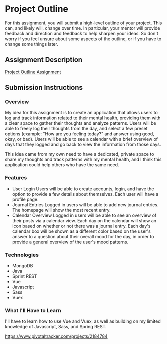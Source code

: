 # Project Outline
For this assignment, you will submit a high-level outline of your project. This can, and likely will, change over time. In particular, your mentor will provide feedback and direction and feedback to help sharpen your ideas. So don't worry if you feel unsure about some aspects of the outline, or if you have to change some things later.

## Assignment Description
[Project Outline Assignment](https://education.launchcode.org/liftoff/assignments/project-outline/)

## Submission Instructions

### Overview
My idea for this assignment is to create an application that allows users to log and track information related to their mental health, providing them with a clear space to gather their thoughts and analyze patterns. Users will be able to freely log their thoughts from the day, and select a few preset options (example: "How are you feeling today?" and answer using good, okay, or bad). Users will be able to see a calendar with a brief overview of days that they logged and go back to view the information from those days.

This idea came from my own need to have a dedicated, private space to share my thoughts and track patterns with my mental health, and I think this application could help others who have the same need.

### Features
- User Login
Users will be able to create accounts, login, and have the option to provide a few details about themselves. Each user will have a profile page.
- Journal Entries
Logged in users will be able to add new journal entries. The homepage will show the most recent entry.
- Calendar Overview
Logged in users will be able to see an overview of their posts via a calendar view. Each day on the calendar will show an icon based on whether or not there was a journal entry. Each day's calendar box will be shown as a different color based on the user's answer to a question about their overall mood for the day, in order to provide a general overview of the user's mood patterns.

### Technologies
- MongoDB
- Java
- Sprint REST
- Vue
- Javascript
- Sass
- Vuex

### What I'll Have to Learn
I'll have to learn how to use Vue and Vuex, as well as building on my limited knowledge of Javascript, Sass, and Spring REST.

https://www.pivotaltracker.com/projects/2184784